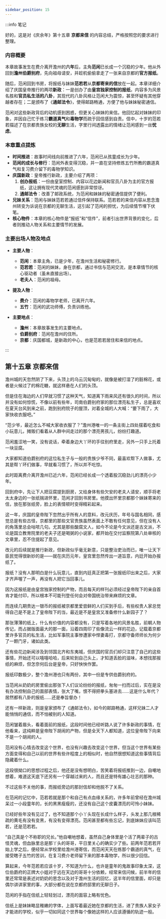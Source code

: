 ```yaml
---
sidebar_position: 15
---
```


:::info 笔记

好的，这是对《庆余年》第十五章 **京都来信** 的内容总结，严格按照您的要求进行整理。

### 内容概要

本章故事发生在费介离开澹州的**六年**后，主角**范闲**已长成一个沉稳的少年。他从外回到**澹州伯爵别府**，先向祖母请安，并趁机偷偷拿走了一张来自京都的**官方报纸**。

随后，范闲回到书房，将报纸与妹妹**范若若**从**京都寄来的信**放在一起。本章详细介绍了庆国皇帝推行的两项**新政**：一是创办了由**皇宫独家控制的报纸**，内容多为风景名胜和**官员私生活的八卦**，其现代的八卦风格让范闲大为震惊，甚至怀疑有其他穿越者存在；二是颁布了《**通邮法令**》，使得邮路畅通，方便了他与妹妹秘密通信。

范闲对这些新政背后的动机感到困惑，但更关心妹妹的来信。他回忆起对妹妹的印象，并因自己忙于练习**霸道真气**和**毒物学**而疏于回信感到自责。信中，十岁的范若若描述了在京都贵族女校的**无聊**生活，字里行间透露出的情绪让范闲感到一丝**忧虑**。

### 本章重点提炼

*   **时间推进**：故事时间线向前推进了六年，范闲已从孩童成长为少年。
*   **范闲的成长与修行**：范闲外表变得沉稳，并一直在坚持修炼五竹所教的霸道真气和复习费介留下的毒物学知识。
*   **庆国新政**：皇帝推行新政，主要介绍了两项：
    1.  **创办报纸**：一份由皇室控制、内容以花边新闻和官员八卦为主的官方报纸，这让拥有现代灵魂的范闲感到非常惊讶。
    2.  **通邮法令**：改善了邮政系统，为范闲和妹妹的秘密通信提供了便利。
*   **兄妹关系**：范闲与妹妹范若若通过信件保持联系。范若若的来信内容从思念澹州转变为诉说在京都的无聊生活，这引起了范闲的担忧，为后续情节埋下伏笔。
*   **核心物件**：本章的核心物件是“报纸”和“信件”，前者引出世界背景的变化，后者则推动人物关系和主要情节的发展。

### 主要出场人物及地点

*   **主要人物**：
    *   **范闲**：本章主角，已是少年，在澹州生活和秘密修行。
    *   **范若若**：范闲的妹妹，身在京都，通过书信与范闲交流，是本章情节的核心驱动者（虽未直接出场）。
    *   **老夫人**：范闲的祖母。

*   **提及人物**：
    *   **费介**：范闲的毒物学老师，已离开六年。
    *   **五竹**：范闲的武功师傅，负责训练他。

*   **主要地点**：
    *   **澹州**：本章故事发生的主要地点。
    *   **伯爵别府**：范闲在澹州的住所。
    *   **京都**：庆国都城，是新政的中心，也是范若若居住和来信的地点。

:::

## 第十五章 **京都来信**

澹州城的天忽然阴了下来，头顶上的乌云沉甸甸的，就像是被打湿了的脏棉花，或者是火候过了的棉花糖，就这样悬在人们的头顶。

但是住在海边的人们早就习惯了这种天气，知道离下雨来风还有很久的时间，所以并没有如何惊慌，不像以前有些年，司南伯爵别府家的那位漂亮私生子，总是喜欢在夏天台风到来之前，跑到别府院子的屋顶，对着全城的人大喊：“要下雨了，大家快收衣服吧。”

“范少爷，最近怎么不喊大家收衣服了？”澹州港唯一的一条主街上四处摆着吃食和小玩意儿，摊贩们看着从人群中间走过的那个漂亮男孩儿，纷纷打趣道。

范闲羞涩地一笑，没有说话，牵着身边大丫环的手往别府里走，另外一只手上托着一块豆腐。

大家都知道伯爵别府的这位私生子与一般的贵族少爷不同，最喜欢帮下人做事，尤其是帮丫环们做事，早就看习惯了，所以并不吃惊。

此时距离费介离开澹州已近六年，范闲已经长成一个透着股沉稳劲儿的漂亮小少年。

回到府中，先让下人把豆腐提到厨房，又给身体有些欠安的老夫人请安，顺手将老太太身边的一张纸揣进怀里，范闲才回到书房里。他摸出怀里京都那个妹妹寄来的信，放在那张纸旁，脸上的表情顿时变得精彩起来。

这一年，庆国的皇帝陛下忽然出乎所有人的意料，改元庆历，年号与国名相同，感觉总是有些古怪，京都里的那些文官贵族虽然表面上不敢有任何意见，但在没有人的角落里总会咕哝几句。尤其是那些酸腐文人，如今不论是今文派还是古文派，不论是国立教育院里的老夫子还是喝粥的小说家，都开始在交付监察院第八处审核的文章里，忍不住提起了意见。

改元的后续就是推行新政，但新政似乎毫无新意，只是整治吏治而已，唯一让天下臣民觉得很新妙的是——就在庆历元年，皇宫里忽然传出一道旨意，内廷开始办报纸了。

报纸？没有人那明白是什么玩意儿，直到内廷真正把第一张报纸印出来之后，大家才齐声喔了一声，再没有人把它当回事儿。

因为这报纸是由皇宫独家控制的产物，而且每天的样刊必须经过皇帝陛下的亲自首肯才能付印，所以根本不可能刊登任何会对帝国统治带来麻烦的文章。

而连续几期贵达一银币的报纸被京都里爱尝鲜的人们买到手后，有些权贵人家总觉得自己是不是上了皇帝陛下的当，最近是不是皇宫又准备修什么新园子了？

那张薄薄的纸上，什么有价值的内容都没有，只是写着各地的风景名胜，前朝人物传记，而占据版面最大的那一面，沿着四周印了些像流云一样的花边，记载着京都里许多官员的私生活，比如军事院主事惨遭家中悍妻毒打，京都守备师师长为何少了一颗门牙，诸如此类。

还有些花边新闻涉及到邻国北齐和东夷城，但庆国的官员们却只注意了自己的这些事情，开始还可以嘻嘻哈哈，后来轮到自己头上，才知道丢脸的滋味，本想找那报纸的麻烦，但怎奈何后台是皇帝，只好怏怏作罢。

报纸印数极少，整个澹州港也只有两份，其中一份是专供伯爵别府的。

当范闲从奶奶的房里偷出那张下人们议论纷纷的报纸，匆匆一扫而过后，实在是没有办法控制自己的面部表情，张大了嘴，恨不得把拳头塞进去……这是什么年代？居然都有八卦的报纸……还是奉旨督办！

还有一样新政，则是皇家颁布了《通邮法令》，如今的邮路畅通，这样兄妹二人才能悄悄的通信，而不怕被别的人知道。

范闲皱着眉头，看着面前的报纸，这段时间他已经听路人说了许多新政的事情，在他看来，这纯粹是皇帝陛下胡闹的产物，但是全天下人都知道，这位皇帝陛下向来不是一个胡闹的人。

范闲没有心情去改变这个世界，也没有兴趣去改变这个世界，但当这个世界有某些方面变得和自己以前的世界有些许程度上的相似时，他自然很想知道这些事情背后隐藏着什么。

这段很拗口的思想过程之后，他还是没有想明白，苦笑着将报纸推到一边，自嘲地想着，难道这天底下还另有一个穿越过来的人，而且还是特有雄心壮志的那种。

不过这些不关他的事，而报纸旁边的那封信却和他脱不了关系。

在范闲的记忆中，范若若就是那个和自己有点血缘关系的，许多年前曾经在澹州城呆过一小段童年的，长的黑黑瘦瘦的，还没有自己这个皮囊漂亮的可怜小妹妹。

已经好些年没有见过了，也不知道那个小丫头现在长成什么样子，头发上那几根稀疏的黄毛有没有变黑，有没有变得漂亮。范闲甚至都有些忘记，到底妹妹应该叫范若，还是范若若。

“自己真是个不称职的兄长。”他自嘲地想着，虽然自己身体里是个活了两辈子的古怪灵魂，但血脉里总是那丫头的哥哥，平日里关心的确实少了些。前两年范若若开始上学之后，便经常从学校里给澹州港寄信，而范闲天天在练那个霸道的真气，在接受瞎子五竹的苦训，在复习费介老师留下来的那本毒物学，所以很少回信。

算起来，今年范若若应该十岁，不知道为什么，也许是童年的鬼故事印象太深，这位伯爵府的正牌大小姐对于远在天边的哥哥十分依赖，经常来信问候，前半年的信里还常常是表述对奶奶的思念以及对于澹州生活的回忆，这半年的信里面，却只是偶尔讲讲家里的事，大部分都在说在京都府邸里的无聊日子。

范闲的手指在信纸上轻轻划过，漂亮的面容上略有忧色。

信纸上是妹妹略显稚嫩的字体，上面写着最近她在京都的生活，进了贵族人家女子才能进的学校，似乎一切如同这个世界每个像她这样的人应该遵循的轨迹一般。

